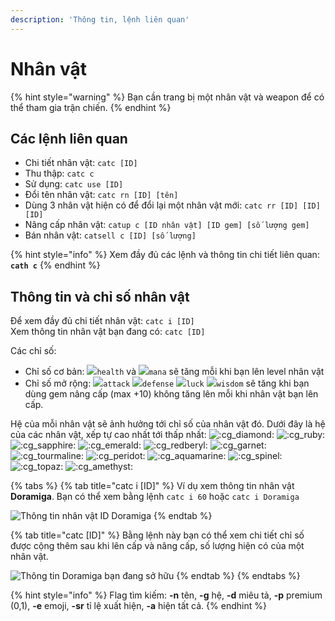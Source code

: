 ```yaml
---
description: 'Thông tin, lệnh liên quan'
---
```


# Nhân vật

{% hint style="warning" %}
Bạn cần trang bị một nhân vật và weapon để có thể tham gia trận chiến.
{% endhint %}

## Các lệnh liên quan

* Chi tiết nhân vật: `catc [ID]`
* Thu thập: `catc c`
* Sử dụng: `catc use [ID]`
* Đổi tên nhân vật: `catc rn [ID] [tên]`
* Dùng 3 nhân vật hiện có để đổi lại một nhân vật mới: `catc rr [ID] [ID] [ID]`
* Nâng cấp nhân vật: `catup c [ID nhân vật] [ID gem] [số lượng gem]`
* Bán nhân vật: `catsell c [ID] [số lượng]`

{% hint style="info" %}
Xem đầy đủ các lệnh và thông tin chi tiết liên quan: **`cath c`**
{% endhint %}

## Thông tin và chỉ số nhân vật

Để xem đầy đủ chi tiết nhân vật: `catc i [ID]`  
Xem thông tin nhân vật bạn đang có: `catc [ID]`

Các chỉ số:

* Chỉ số cơ bản:  ![](https://cdn.discordapp.com/emojis/689390995426902085.png?v=1)`health` và ![](https://cdn.discordapp.com/emojis/689390782590877728.png?v=1)`mana` sẽ tăng mỗi khi bạn lên level nhân vật
* Chỉ số mở rộng:  ![](https://cdn.discordapp.com/emojis/689391538601852959.png?v=1)`attack` ![](https://cdn.discordapp.com/emojis/693700331216830474.png?v=1)`defense` ![](https://cdn.discordapp.com/emojis/689391282350588106.png?v=1)`luck` ![](https://cdn.discordapp.com/emojis/689391102100635728.png?v=1)`wisdom` sẽ tăng khi bạn dùng gem nâng cấp \(max +10\) không tăng lên mỗi khi nhân vật bạn lên cấp.

Hệ của mỗi nhân vật sẽ ảnh hưởng tới chỉ số của nhân vật đó. Dưới đây là hệ của các nhân vật, xếp tự cao nhất tới thấp nhất: ![:cg\_diamond:](https://cdn.discordapp.com/emojis/738724431463186464.png?v=1) ![:cg\_ruby:](https://cdn.discordapp.com/emojis/738777573953241118.png?v=1) ![:cg\_sapphire:](https://cdn.discordapp.com/emojis/738921428048674928.png?v=1) ![:cg\_emerald:](https://cdn.discordapp.com/emojis/739040196170874890.png?v=1) ![:cg\_redberyl:](https://cdn.discordapp.com/emojis/739043518126882906.png?v=1) ![:cg\_garnet:](https://cdn.discordapp.com/emojis/738778672198189166.png?v=1) ![:cg\_tourmaline:](https://cdn.discordapp.com/emojis/739036103683604612.png?v=1) ![:cg\_peridot:](https://cdn.discordapp.com/emojis/739028508579332127.png?v=1) ![:cg\_aquamarine:](https://cdn.discordapp.com/emojis/739041316608147540.png?v=1) ![:cg\_spinel:](https://cdn.discordapp.com/emojis/738724431395946577.png?v=1) ![:cg\_topaz:](https://cdn.discordapp.com/emojis/738661520388522054.png?v=1) ![:cg\_amethyst:](https://cdn.discordapp.com/emojis/738333917710516317.png?v=1)

{% tabs %}
{% tab title="catc i \[ID\]" %}
Ví dụ xem thông tin nhân vật **Doramiga**. Bạn có thể xem bằng lệnh `catc i 60` hoặc `catc i Doramiga`

![Th&#xF4;ng tin nh&#xE2;n v&#x1EAD;t ID Doramiga](../../.gitbook/assets/idoramiga.png)
{% endtab %}

{% tab title="catc \[ID\]" %}
Bằng lệnh này bạn có thể xem chi tiết chỉ số được cộng thêm sau khi lên cấp và nâng cấp, số lượng hiện có của một nhân vật.

![Th&#xF4;ng tin Doramiga b&#x1EA1;n &#x111;ang s&#x1EDF; h&#x1EEF;u](../../.gitbook/assets/doramiga%20%281%29%20%281%29.png)
{% endtab %}
{% endtabs %}

{% hint style="info" %}
Flag tìm kiếm: **-n** tên, **-g** hệ, **-d** miêu tả, **-p** premium \(0,1\), **-e** emoji, **-sr** tỉ lệ xuất hiện, **-a** hiện tất cả.
{% endhint %}

